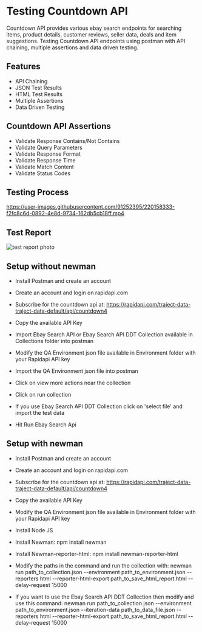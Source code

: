 
# Testing Countdown API

Countdown API provides various ebay search endpoints for searching items, product details, customer reviews, seller data, deals and item suggestions. Testing Countdown API endpoints using postman with API chaining, multiple assertions and data driven testing.

## Features

- API Chaining
- JSON Test Results
- HTML Test Results
- Multiple Assertions
- Data Driven Testing

## Countdown API Assertions

- Validate Response Contains/Not Contains
- Validate Query Parameters
- Validate Response Format
- Validate Response Time
- Validate Match Content
- Validate Status Codes

## Testing Process

https://user-images.githubusercontent.com/91252395/220158333-f2fc8c6d-0892-4e8d-9734-162db5cb18ff.mp4

## Test Report

![test report photo](https://user-images.githubusercontent.com/91252395/220152826-303461da-f8dc-4f89-b1ff-a13b3878f914.PNG)

## Setup without newman

- Install Postman and create an account

- Create an account and login on rapidapi.com

- Subscribe for the countdown api at: https://rapidapi.com/traject-data-traject-data-default/api/countdown4

- Copy the available API Key

- Import Ebay Search API or Ebay Search API DDT Collection available in Collections folder into postman

- Modify the QA Environment json file available in Environment folder with your Rapidapi API key

- Import the QA Environment json file into postman

- Click on view more actions near the collection

- Click on run collection

- If you use Ebay Search API DDT Collection click on 'select file' and import the test data

- Hit Run Ebay Search Api

## Setup with newman

- Install Postman and create an account

- Create an account and login on rapidapi.com

- Subscribe for the countdown api at: https://rapidapi.com/traject-data-traject-data-default/api/countdown4

- Copy the available API Key

- Modify the QA Environment json file available in Environment folder with your Rapidapi API key

- Install Node JS

- Install Newman: npm install newman

- Install Newman-reporter-html: npm install newman-reporter-html

- Modify the paths in the command and run the collection with: newman run path_to_collection.json --environment path_to_environment.json --reporters html --reporter-html-export path_to_save_html_report.html --delay-request 15000

- If you want to use the Ebay Search API DDT Collection then modify and use this command: newman run path_to_collection.json --environment path_to_environment.json --iteration-data path_to_data_file.json --reporters html --reporter-html-export path_to_save_html_report.html --delay-request 15000

